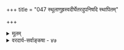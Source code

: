 +++
title = "047 स्थूलाणुह्रस्वदीर्घेतरदुपनिषदि स्थापितम्"

+++
<details><summary>मूलम्</summary>

स्थूलाणुह्रस्वदीर्घेतरदुपनिषदि स्थापितं ब्रह्म तस्मिन् सर्वोत्कृष्टं महत्वं श्रुतमपि तदिह स्थूलतान्या निषिद्धा ।  
अन्ये त्वाहुर्विभूनामपरिमितवचःप्रत्ययान्मित्यभावं भावैकात्मन्यभावे परिमितिविरहोऽप्यत्र भावान्तरं स्यात् ॥ ४७ ॥
</details>

<details><summary>वरदार्य-सर्वाङ्कषा - ४७</summary>

1 

ननु भवतापि विभोः परमात्मनः सर्वविधपरिमाणनिषेधात्, विभुत्वं परिमाणाभाव एवेति कः प्रद्वेषोऽस्मास्वित्याशङ्कां समाधत्ते - स्थूलेत्यादि । उपनिषदि ब्रह्म **स्थूलाणुह्रस्वदीर्घेतरत्** = स्थूलादिचतुर्विधपरिमाणवद्भिन्नं स्थापितम् । एवं सत्यस्मासु कः प्रद्वेष इत्याशङ्कान्तर्गता । उपनिषत्सु 'अस्थूलमनण्वह्रस्वमदीर्घम् ' (बृ. 5-8 - 3 ) इति परिमाणचतुष्टयमपि ब्रह्मणो निषिध्यते । परिमाणं च अणु महद् ह्रस्वं दीर्घं चेति चतुर्विधं प्रसिद्धम् । 'महद्दीर्घवद्वा ह्रस्वपरिमण्डलाभ्या' मिति चतुर्णां निर्देशः । सूत्रे महदित्युक्तमेव उपनिषदि स्थूलपदेनोच्यते । स्थूल बृंहणे इति चुरादिः । बृंहणमेव ब्रह्मपदार्थः । तथा च महत्त्वम्, बृहत्त्वम्, स्थूलत्वमिति पर्यायाः । एवञ्च ब्रह्मणि चतुर्विधपरिमाणमपि निषिध्यते । ब्रह्म न **परिमितम्** =अपरिमितमिति च संमतम् । 'अनन्तम्' इति ह्युपनिषत् । अतश्च परिमाणशून्यत्वं ब्रह्मणस्सिद्धमेवेति को दोष इति आक्षेपगर्भं वचनम् । समाधानगर्भमुत्तरवाक्यम् - तस्मिन्नित्यादि । **तस्मिन्** = ब्रह्मणि सर्वोत्कृष्टं **महत्त्वमपि** = परममहत्त्वमपि श्रुतम् 'महतो महीयान्' इति । **तत्** = तस्मात् **इह** = 'अस्थूलम्' इत्यत्र **अन्या** = अन्यादृशी स्थूलता निषिद्धा, न तु परिमाणसामान्यं निषिद्धम्, 'महीयान्' इत्येव श्रवणात् । 'नित्यं विभुम् ' (मुं.1-1-6) इत्यपि श्रवणात् । अतो ब्रह्म न परिमाणशून्यम् इत्येकः पक्षः ॥ 

अत्रैव पक्षान्तरमाह - अन्ये त्वित्यादि । अन्ये तु **विभूनाम्** = विभुपदार्थानाम् अपरिमितवचः प्रत्य **यात्** = ‘अनन्तम्' इत्यादिना परिच्छेदाभावबोधकवचनप्रामाण्यात् **मित्यभावम्** = परिमाणाभावं ब्रह्मण आहुः । **अनन्तम्** = अपरिच्छिन्नम्, देशतः, कालतः, स्वरूपतश्च परिच्छेदशून्यमिति खल्वर्थः । परिमाणपदं हि परिमितिमभिधत्ते । लोके हि परिमितमिति पदम् अल्पदेशव्याप्तिमभिधत्ते । अतः कालतः परिच्छेदाभावो नित्यत्वरूपश्चेत् देशतः परिच्छेदाभावः विभुत्वम् । अतः ब्रह्मणः परिमाणं नास्त्येव इत्याहुः ॥ 

परं त्वेते न जानन्ति त्वभावस्य निजां स्थितिम् । अत एवं हि मन्यन्ते विकल्पे शब्दजे स्थिताः ॥ गतश्लोकस्य टीकायामन्ते श्लोकैश्च विस्तृतम् । अत्राप्यधीयतां गाढं सर्वसंशयनाशकम् ॥ 

परं तु - **अभावे** = अभावपदार्थे **भावैकात्मनि** = भावमात्रस्वरूपे सति **अत्र** = ब्रह्मणि परिमिति- **विरहोऽपि** = परिमाणाभावोऽपि **भावान्तरम्** = ब्रह्मस्वरूपरूपमेव स्यात् । अतो नास्ति महानपराधः ॥ 

कियत् क्लिश्यन्त्यमी विप्राः हन्त ! हैतुकभर्त्सिताः । यदि न स्यात्परिमितिः को भेदः शशशृङ्गतः ? ॥ 

408. 

735 

[विभुपरिमाणसाधनम् ] 

नात्यन्ताणोर्महत्ताऽस्त्यवयविनि हते मध्यमं वास्तु मानं 

तद्धेतुष्वेव तद्धीरपि तव घटते लाघवोत्कण्ठितस्य । एवं त्यक्ते महत्त्वे परममहदपि त्याज्यमेवेति चेन्न 



त्यागाभावात्; तदिष्टादधिकमनधिकं वाऽस्तु न क्वापि दोषः ॥48॥ 

श्रुत्वा प्रश्नमिमं स्तब्धान् मुग्धान् सान्त्वयितुं जनान् । आचार्या अपि तत्त्वज्ञाः प्राहुस्तत्सदृशं वचः ॥ परमाणोर्विभोर्वापि परिमाणं यदुच्यते । ज्ञानैकगम्यं; दुर्ज्ञेयं बुद्ध्या नूनं सदैव हि ॥ 

सुखं जानन्ति दुःखं वा किं वा मानं तयोर्वद । अथापि ज्ञायते सर्वैः कथं न्विति विचिन्त्यताम् ॥ शब्दमात्रेण संतुष्टिः स्यादुत्तानधियां नृणाम् । सन्तोष्टव्यं च तत्रैव तादृशैर्बुद्धिजीविभिः ॥ वैदेह्यपहृता हन्त ! रावणेन दुरात्मना । श्रुत्वेमं कथमेतत्स्यात् सती सा निर्दहेत्तु तम् ॥ एवं स्तब्धं जनं मुग्धमाश्वासयति मर्मवित् । सत्यसीता नापहृता मायासीता हृता तदा ॥ इति श्रुत्वा समाश्वस्तो जनो निर्याति निर्भरः । इतोऽप्यस्ति महत्कष्टं तत्त्वशास्त्रेष्वनेकधा ॥ गुरोश्शापस्तु शिष्यः स्यात् भक्तो भगवतस्तथा । धर्मसंकटहेतुत्वादिति सत्यं वचस्सदा ॥ कालक्षेपाय किञ्चित्तु शुश्रूषन्ते जना बुधान् । न बुद्धिभेदं जनयेदिति किञ्चिद्वदेच्च सः ॥ किन्तु श्रोतुश्च वक्तुश्च भेदो न स्याद्यदा तदा । का कथा स्यात् ? भवेन्नूनमज्ञानस्य विवर्धनम् ॥ शास्त्रज्ञानं बहुकेशं बुद्धेश्चलनकारणम् । शास्त्रज्ञानमतस्त्यक्त्वा भगवच्चिन्तनं वरम् ॥ एतद्वा सुलभं किन्नु ? सर्वान् रक्षतु नो हरिः । प्रपत्तेस्सदृशो मार्गः न ह्यन्योऽस्ति शरीरिणाम् ॥ ज्ञातुं शक्या प्रपत्तिर्वा किं न्वहंकारपीडितैः । कियत् कष्टं नराणां हि दीनानां चिन्त्यतां मुहुः ॥ दीनवत्सल! दीनानामस्माकं का गतिर्वद । नान्या गतिरिहास्माकं गतिं कल्पय नः, प्रभो ! ॥ ४७ ॥
</details>
